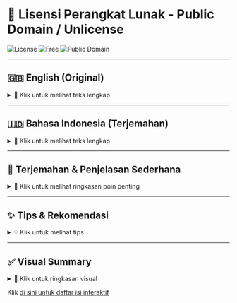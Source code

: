 # 🎨 Lisensi Perangkat Lunak - Public Domain / Unlicense

![License](https://img.shields.io/badge/License-Unlicense-blue.svg)
![Free](https://img.shields.io/badge/Free-100%25-brightgreen.svg)
![Public Domain](https://img.shields.io/badge/Public%20Domain-Yes-orange.svg)

---

## 🇬🇧 English (Original)

<details>
<summary>📖 Klik untuk melihat teks lengkap</summary>

This is free and unencumbered software released into the public domain.

Anyone is free to **copy, modify, publish, use, compile, sell, or distribute** this software, either in source code form or as a compiled binary, for **any purpose**, commercial or non-commercial, and by any means.

In jurisdictions that recognize copyright laws, the author(s) dedicate **all copyright interest to the public domain**. This is done **for the benefit of the public**, not heirs or successors. This dedication **perpetually relinquishes all present and future rights** under copyright law.

**THE SOFTWARE IS PROVIDED "AS IS"** without warranty of any kind, express or implied. Authors are **not liable** for any claims, damages, or issues arising from the use of this software.

🔗 More info: <https://unlicense.org>

</details>

---

## 🇮🇩 Bahasa Indonesia (Terjemahan)

<details>
<summary>📖 Klik untuk melihat teks lengkap</summary>

Ini adalah perangkat lunak GRATIS yang dilepaskan ke domain publik.

Siapa pun bebas untuk **menyalin, memodifikasi, menerbitkan, menggunakan, menjual, atau mendistribusikan** kode ini, baik dalam bentuk **kode sumber maupun biner**, untuk **tujuan komersial atau non-komersial**, tanpa batasan.

Penulis mendedikasikan **seluruh hak cipta** perangkat lunak ini ke **domain publik** untuk **kepentingan publik**, dan **tidak untuk pewaris atau penerus**.  
Ini merupakan **tindakan nyata untuk melepaskan hak cipta sekarang dan di masa depan**.

**PERANGKAT LUNAK INI DISEDIAKAN "APA ADANYA"** tanpa jaminan apa pun. Penulis **tidak bertanggung jawab** atas klaim, kerusakan, atau masalah lain dari penggunaan kode ini.

🔗 Info lebih lanjut: <https://unlicense.org>

</details>

---

## 📝 Terjemahan & Penjelasan Sederhana

<details>
<summary>📖 Klik untuk melihat ringkasan poin penting</summary>

Teks ini adalah **lisensi UNLICENSE**, artinya **public domain**.  
Kode ini **sepenuhnya bebas** dan **tidak terikat hak cipta**.

### ⚡ Ringkasan Poin Penting

- 🟢 **Bebas Hak Cipta:** Kode ini gratis dan tidak dibebani hak cipta.
- 🌐 **Bebas Digunakan Siapa Saja:** Siapa pun boleh menyalin, memodifikasi, menerbitkan, menggunakan, menjual, atau mendistribusikan kode ini.
- 🎯 **Untuk Segala Keperluan:** Bisa digunakan untuk tujuan komersial atau non-komersial, tanpa batasan.
- ⚠️ **Tanpa Jaminan:** Disediakan "APA ADANYA", penulis tidak bertanggung jawab atas klaim, kerusakan, atau masalah lain.

</details>

---

## ✨ Tips & Rekomendasi

<details>
<summary>💡 Klik untuk melihat tips</summary>

- **Tip #1:** Sertakan lisensi ini di proyek open source agar pengguna memahami bahwa kode bebas digunakan dan dimodifikasi.  
- **Tip #2:** Gunakan badge untuk menonjolkan status lisensi dan hak penggunaan.  
- **Tip #3:** Gunakan emoji untuk menyoroti poin penting agar lebih menarik dan mudah dibaca.

</details>

---

## ✅ Visual Summary

<details>
<summary>📖 Klik untuk ringkasan visual</summary>

- 🟢 Gratis & Bebas Hak Cipta  
- 🌍 Bisa digunakan siapa saja, untuk apa saja  
- ⚠️ Tanpa jaminan — gunakan dengan risiko sendiri  

🚀 Dengan lisensi ini, proyek Anda **sepenuhnya terbuka**, **dapat dibagikan**, dan **dimodifikasi** oleh siapa saja, kapan saja!

</details>


Klik [di sini untuk daftar isi interaktif](https://frijal.github.io/index.html)
